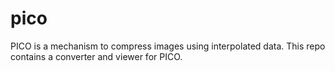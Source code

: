 # pico
PICO is a mechanism to compress images using interpolated data. This repo contains a converter and viewer for PICO.
